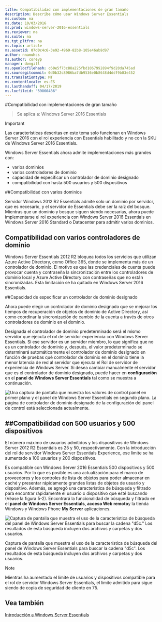```yaml
---
title: Compatibilidad con implementaciones de gran tamaño
description: Describe cómo usar Windows Server Essentials
ms.custom: na
ms.date: 10/03/2016
ms.prod: windows-server-2016-essentials
ms.reviewer: na
ms.suite: na
ms.tgt_pltfrm: na
ms.topic: article
ms.assetid: 07d0c4c6-3e92-4969-82b8-105e46ab8d97
author: nnamuhcs
ms.author: coreyp
manager: dongill
ms.openlocfilehash: c60e5f73c88a225fbd1067992894f9d20da745ad
ms.sourcegitcommit: 0d0b32c8986ba7db9536e0b8648d4ddf9b03e452
ms.translationtype: MT
ms.contentlocale: es-ES
ms.lasthandoff: 04/17/2019
ms.locfileid: "59860486"
---
```

#<a name="support-for-larger-deployments"></a>Compatibilidad con implementaciones de gran tamaño

>Se aplica a: Windows Server 2016 Essentials

> [!IMPORTANT]  
> Las características descritas en este tema solo funcionan en Windows Server 2016 con el rol experiencia con Essentials habilitado y no con la SKU de Windows Server 2016 Essentials.


Windows Server Essentials ahora admite implementaciones más grandes con:

- varios dominios
- varios controladores de dominio
- capacidad de especificar un controlador de dominio designado
- compatibilidad con hasta 500 usuarios y 500 dispositivos

##<a name="support-for-multiple-domains"></a>Compatibilidad con varios dominios

Servidor Windows 2012 R2 Essentials admite solo un dominio por servidor, que es necesario, y el servidor de Essentials debe ser la raíz del bosque. Mientras que un dominio y bosque siguen siendo necesarias, ahora puede implementarse el rol experiencia con Windows Server 2016 Essentials en Windows Server 2016 Standard o Datacenter para admitir varios dominios.

## <a name="support-for-multiple-domain-controllers"></a>Compatibilidad con varios controladores de dominio

 Windows Server Essentials 2012 R2 bloquea todos los servicios que utilizan Azure Active Directory, como Office 365, donde se implementa más de un controlador de dominio. El motivo es que las credenciales de cuenta puede provocar cuenta y contraseña la sincronización entre los controladores de dominio local y Azure Active Directory con contraseñas que no están sincronizadas. Esta limitación se ha quitado en Windows Server 2016 Essentials.

##<a name="ability-to-specify-a-designated-domain-controller"></a>Capacidad de especificar un controlador de dominio designado

Ahora puede elegir un controlador de dominio designado que se mejorar los tiempos de recuperación de objetos de dominio de Active Directory, así como coordinar la sincronización de cambio de la cuenta a través de otros controladores de dominio en el dominio.

Designada el controlador de dominio predeterminado será el mismo servidor que ejecuta el rol de servidor experiencia con Windows Server Essentials. Si ese servidor es un servidor miembro, lo que significa que no es un controlador de dominio y, después, el valor predeterminado se determinará automáticamente el controlador de dominio designado en función de pruebas qué controlador de dominio en el dominio tiene la menor latencia de red al servidor que ejecuta el Rol de servidor de experiencia de Windows Server. Si desea cambiar manualmente el servidor que es el controlador de dominio designado, puede hacer en **configuración** en el **panel de Windows Server Essentials** tal como se muestra a continuación.

![Una captura de pantalla que muestra los valores de control panel en primer plano y el panel de Windows Server Essentials en segundo plano. La página de controlador de dominio designado de la configuración del panel de control está seleccionada actualmente.](media/larger-deployments-1.PNG)

##<a name="support-for-500-users-and-500-devices"></a>Compatibilidad con 500 usuarios y 500 dispositivos
-------------------------------------

El número máximo de usuarios admitidos y los dispositivos de Windows Server 2012 R2 Essentials es 25 y 50, respectivamente. Con la introducción del rol de servidor Windows Server Essentials Experience, ese límite se ha aumentado a 100 usuarios y 200 dispositivos.

Es compatible con Windows Server 2016 Essentials 500 dispositivos y 500 usuarios. Por lo que es posible es una actualización para el marco de proveedores y los controles de lista de objetos para poder almacenar en caché y presentar rápidamente grandes listas de objetos de usuario y dispositivo. Además, se agregó una característica de búsqueda y filtrado para encontrar rápidamente el usuario o dispositivo que esté buscando (Véase la figura 5-2). Encontrará la funcionalidad de búsqueda y filtrado en el **panel de Windows Server Essentials**, **acceso Web remoto**y la tienda Windows y Windows Phone **My Server** aplicaciones.

![Captura de pantalla que muestra el uso de la característica de búsqueda del panel de Windows Server Essentials para buscar la cadena "d5c." Los resultados de esta búsqueda incluyen dos archivos y carpetas y dos usuarios.](media/larger-deployments-2.PNG)

Captura de pantalla que muestra el uso de la característica de búsqueda del panel de Windows Server Essentials para buscar la cadena "d5c". Los resultados de esta búsqueda incluyen dos archivos y carpetas y dos usuarios.

> [!NOTE]  
> Mientras ha aumentado el límite de usuarios y dispositivos compatible para el rol de servidor Windows Server Essentials, el límite admitido para sigue siendo de copia de seguridad de cliente en 75.

<a name="see-also"></a>Vea también
--------
[Introducción a Windows Server Essentials](get-started.md)